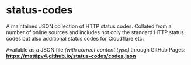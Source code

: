 # status-codes
A maintained JSON collection of HTTP status codes.
Collated from a number of online sources and includes not only the standard HTTP status codes but also additional status codes for Cloudflare etc.

Available as a JSON file *(with correct content type)* through GitHub Pages: **https://mattipv4.github.io/status-codes/codes.json**
